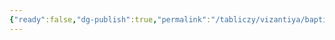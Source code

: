 ```yaml
---
{"ready":false,"dg-publish":true,"permalink":"/tabliczy/vizantiya/baptisterij-pravoslavnyh/","dgPassFrontmatter":true}
---
```



